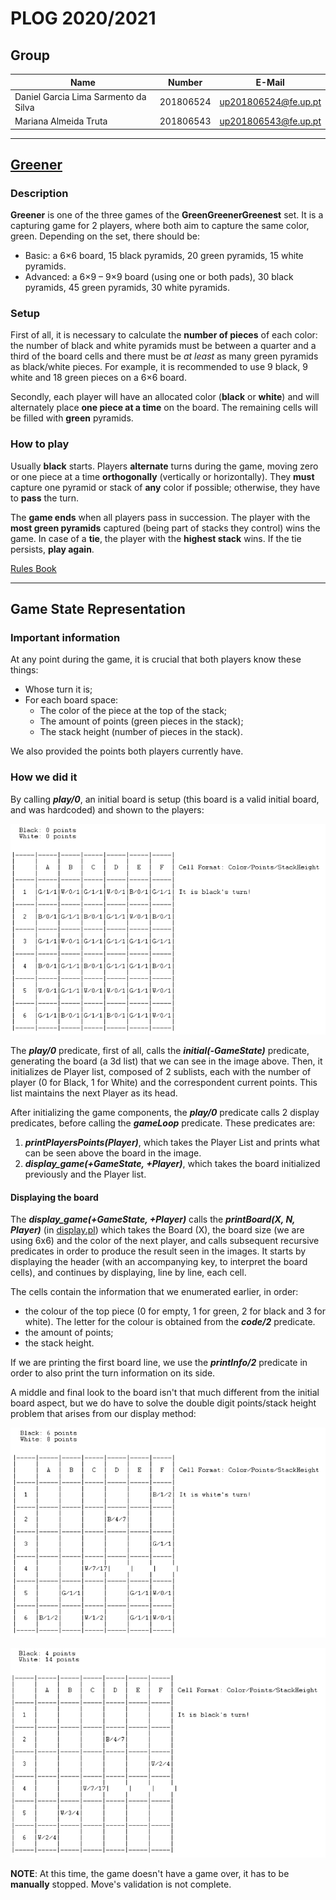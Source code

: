 # PLOG 2020/2021  

## Group  

| Name             | Number    | E-Mail             |
| ---------------- | --------- | ------------------ |
| Daniel Garcia Lima Sarmento da Silva    | 201806524 |up201806524@fe.up.pt|
| Mariana Almeida Truta    | 201806543 |up201806543@fe.up.pt|

----

## [Greener](https://www.boardgamegeek.com/boardgame/226081/greener)

### Description

**Greener** is one of the three games of the **GreenGreenerGreenest** set. It is a capturing game for 2 players, where both aim to capture the same color, green.
Depending on the set, there should be:

* Basic: a 6×6 board, 15 black pyramids, 20 green pyramids, 15 white pyramids.
* Advanced: a 6×9 – 9×9 board (using one or both pads), 30 black pyramids, 45 green pyramids, 30 white pyramids.

### Setup  

First of all, it is necessary to calculate the **number of pieces** of each color: the number of black and white pyramids must be between a quarter and a third of the board cells and there must be _at least_ as many green pyramids as black/white pieces.  For example, it is recommended to use 9 black, 9 white and 18 green pieces on a 6×6 board.

Secondly, each player will have an allocated color (**black** or **white**) and will alternately place **one piece at a time** on the board. The remaining cells will be filled with **green** pyramids.

### How to play

Usually **black** starts. Players **alternate** turns during the game, moving zero or one piece at a time **orthogonally** (vertically or horizontally). They **must** capture one pyramid or stack of **any** color if possible; otherwise, they have to **pass** the turn. 	

The **game ends** when all players pass in succession. The player with the **most green pyramids** captured (being part of stacks they control) wins the game. In case of a **tie**, the player with the **highest stack** wins. If the tie persists, **play again**.

[Rules Book](https://nestorgames.com/rulebooks/GREENGREENERGREENEST_EN.pdf)

----

## Game State Representation

### **Important information**

At any point during the game, it is crucial that both players know these things:

* Whose turn it is;
* For each board space:
    - The color of the piece at the top of the stack;
    - The amount of points (green pieces in the stack);
    - The stack height (number of pieces in the stack).

We also provided the points both players currently have.

### **How we did it**

By calling ***play/0***, an initial board is setup (this board is a valid initial board, and was hardcoded) and shown to the players:

![initial Board](images/initial.png)

The ***play/0*** predicate, first of all, calls the ***initial(-GameState)*** predicate, generating the board (a 3d list) that we can see in the image above. Then, it initializes de Player list, composed of 2 sublists, each with the number of player (0 for Black, 1 for White) and the correspondent current points. This list maintains the next Player as its head.

After initializing the game components, the ***play/0*** predicate calls 2  display predicates, before calling the ***gameLoop*** predicate. These predicates are:

1. ***printPlayersPoints(Player)***, which takes the Player List and prints what can be seen above the board in the image.
2. ***display_game(+GameState, +Player)***, which takes the board initialized previously and the Player list.

#### **Displaying the board**

The ***display_game(+GameState, +Player)*** calls the ***printBoard(X, N, Player)*** (in [display.pl](display.pl)) which takes the Board (X), the board size (we are using 6x6) and the color of the next player, and calls subsequent recursive predicates in order to produce the result seen in the images. It starts by displaying the header (with an accompanying key, to interpret the board cells), and continues by displaying, line by line, each cell.

The cells contain the information that we enumerated earlier, in order:

- the colour of the top piece (0 for empty, 1 for green, 2 for black and 3 for white). The letter for the colour is obtained from the ***code/2*** predicate.
- the amount of points;
- the stack height.

If we are printing the first board line, we use the ***printInfo/2*** predicate in order to also print the turn information on its side.

A middle and final look to the board isn't that much different from the initial board aspect, but we do have to solve the double digit points/stack height problem that arises from our display method:

![mid](images/mid.png)

![final](images/final.png)

**NOTE**: At this time, the game doesn't have a game over, it has to be **manually** stopped. Move's validation is not complete.
